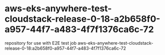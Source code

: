 # aws-eks-anywhere-test-cloudstack-release-0-18-a2b658f0-a957-44f7-a483-4f7f1376ca6c-72
repository for use with E2E test job aws-eks-anywhere-test-cloudstack-release-0-18:a2b658f0-a957-44f7-a483-4f7f1376ca6c-72
